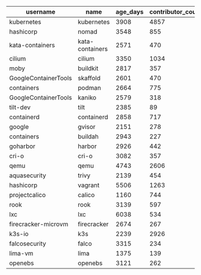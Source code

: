 | username             | name            | age_days | contributor_count | commit_count | open_issues | update_frequency_days | stars  | social_signal | lines_of_code |
|----------------------|-----------------|----------|-------------------|--------------|-------------|-----------------------|--------|---------------|---------------|
| kubernetes           | kubernetes      | 3908     | 4857              | 128065       | 1877        | 0.03                  | 113088 | 100.0         | 6085732       |
| hashicorp            | nomad           | 3548     | 855               | 26673        | 1515        | 0.13                  | 15228  | 99.9          | 1073470       |
| kata-containers      | kata-containers | 2571     | 470               | 15313        | 1418        | 0.20                  | 5816   | 99.8          | 2089487       |
| cilium               | cilium          | 3350     | 1034              | 35547        | 899         | 0.09                  | 20904  | 98.9          | 5781031       |
| moby                 | buildkit        | 2817     | 357               | 7707         | 803         | 0.43                  | 8471   | 97.7          | 1506782       |
| GoogleContainerTools | skaffold        | 2601     | 470               | 9040         | 777         | 0.29                  | 15195  | 97.5          | 3982495       |
| containers           | podman          | 2664     | 775               | 24514        | 698         | 0.11                  | 25297  | 96.9          | 3280327       |
| GoogleContainerTools | kaniko          | 2579     | 318               | 2250         | 689         | 1.14                  | 15205  | 95.9          | 1617959       |
| tilt-dev             | tilt            | 2385     | 89                | 4893         | 469         | 0.49                  | 7911   | 94.3          | 2890385       |
| containerd           | containerd      | 2858     | 717               | 14770        | 232         | 0.23                  | 17948  | 92.1          | 1531955       |
| google               | gvisor          | 2151     | 278               | 9822         | 378         | 0.25                  | 16091  | 92.0          | 840678        |
| containers           | buildah         | 2943     | 227               | 6070         | 149         | 0.48                  | 7624   | 91.1          | 2315699       |
| goharbor             | harbor          | 2926     | 442               | 12312        | 636         | 0.27                  | 24828  | 90.6          | 449104        |
| cri-o                | cri-o           | 3082     | 357               | 9912         | 50          | 0.31                  | 5322   | 90.2          | 2889396       |
| qemu                 | qemu            | 4743     | 2606              | 118978       | 0           | 0.07                  | 10871  | 89.9          | 3501140       |
| aquasecurity         | trivy           | 2139     | 454               | 3353         | 158         | 0.64                  | 24708  | 89.7          | 869888        |
| hashicorp            | vagrant         | 5506     | 1263              | 16851        | 679         | 0.32                  | 26479  | 89.5          | 303039        |
| projectcalico        | calico          | 1160     | 744               | 31259        | 341         | 0.13                  | 6206   | 86.3          | 844934        |
| rook                 | rook            | 3139     | 597               | 11957        | 91          | 0.26                  | 12602  | 83.7          | 300232        |
| lxc                  | lxc             | 6038     | 534               | 11810        | 171         | 0.51                  | 4774   | 82.7          | 146018        |
| firecracker-microvm  | firecracker     | 2674     | 267               | 6609         | 60          | 0.40                  | 27055  | 82.7          | 239815        |
| k3s-io               | k3s             | 2239     | 2926              | 3541         | 126         | 0.63                  | 28787  | 81.5          | 81197         |
| falcosecurity        | falco           | 3315     | 234               | 4806         | 61          | 0.69                  | 7614   | 80.7          | 67615         |
| lima-vm              | lima            | 1375     | 139               | 3878         | 315         | 0.35                  | 16165  | 80.0          | 80971         |
| openebs              | openebs         | 3121     | 262               | 3014         | 36          | 1.04                  | 9153   | 79.7          | 22562         |
